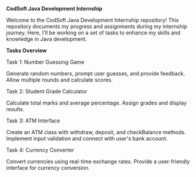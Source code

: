 **CodSoft Java Development Internship**


Welcome to the CodSoft Java Development Internship repository! This repository documents my progress and assignments during my internship journey. Here, I'll be working on a set of tasks to enhance my skills and knowledge in Java development.

**Tasks Overview**

Task 1: Number Guessing Game

Generate random numbers, prompt user guesses, and provide feedback.
Allow multiple rounds and calculate scores.

Task 2: Student Grade Calculator

Calculate total marks and average percentage.
Assign grades and display results.

Task 3: ATM Interface

Create an ATM class with withdraw, deposit, and checkBalance methods.
Implement input validation and connect with user's bank account.

Task 4: Currency Converter

Convert currencies using real-time exchange rates.
Provide a user-friendly interface for currency conversion.
